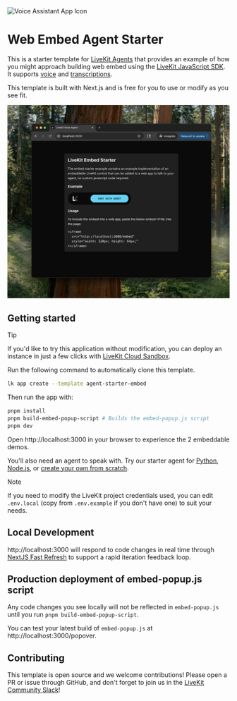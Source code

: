 <img src="./.github/assets/app-icon.png" alt="Voice Assistant App Icon" width="100" height="100">

# Web Embed Agent Starter

This is a starter template for [LiveKit Agents](https://docs.livekit.io/agents) that provides an example of how you might approach building web embed using the [LiveKit JavaScript SDK](https://github.com/livekit/client-sdk-js). It supports [voice](https://docs.livekit.io/agents/start/voice-ai) and [transcriptions](https://docs.livekit.io/agents/build/text/).

This template is built with Next.js and is free for you to use or modify as you see fit.

![App screenshot](/.github/assets/frontend-screenshot.png)

## Getting started

> [!TIP]
> If you'd like to try this application without modification, you can deploy an instance in just a few clicks with [LiveKit Cloud Sandbox](https://cloud.livekit.io/projects/p_/sandbox/templates/embed).

Run the following command to automatically clone this template.

```bash
lk app create --template agent-starter-embed
```

Then run the app with:

```bash
pnpm install
pnpm build-embed-popup-script # Builds the embed-popup.js script
pnpm dev
```

Open http://localhost:3000 in your browser to experience the 2 embeddable demos.

You'll also need an agent to speak with. Try our starter agent for [Python](https://github.com/livekit-examples/agent-starter-python), [Node.js](https://github.com/livekit-examples/agent-starter-node), or [create your own from scratch](https://docs.livekit.io/agents/start/voice-ai/).

> [!NOTE]
> If you need to modify the LiveKit project credentials used, you can edit `.env.local` (copy from `.env.example` if you don't have one) to suit your needs.

## Local Development

http://localhost:3000 will respond to code changes in real time through [NextJS Fast Refresh](https://nextjs.org/docs/architecture/fast-refresh) to support a rapid iteration feedback loop.

## Production deployment of embed-popup.js script

Any code changes you see locally will not be reflected in `embed-popup.js` until you run `pnpm build-embed-popup-script`.

You can test your latest build of `embed-popup.js` at http://localhost:3000/popover.

## Contributing

This template is open source and we welcome contributions! Please open a PR or issue through GitHub, and don't forget to join us in the [LiveKit Community Slack](https://livekit.io/join-slack)!
